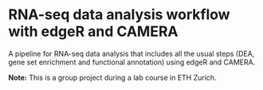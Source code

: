 # RNA-seq data analysis workflow with edgeR and CAMERA

A pipeline for RNA-seq data analysis that includes all the usual steps (DEA, gene set enrichment and functional annotation) using edgeR and CAMERA.

**Note:**  This is a group project during a lab course in ETH Zurich.
